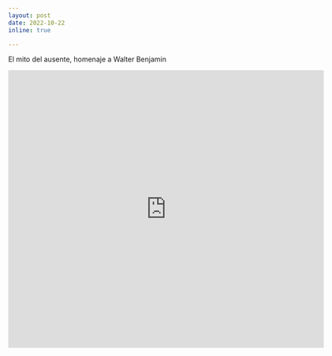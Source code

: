 ```yaml
---
layout: post
date: 2022-10-22 
inline: true

---
```


El mito del ausente, homenaje a Walter Benjamin

<iframe src="https://player.vimeo.com/video/758002074?h=49d9a08187" width="640" height="564" frameborder="0" allow="autoplay; fullscreen" allowfullscreen></iframe>
